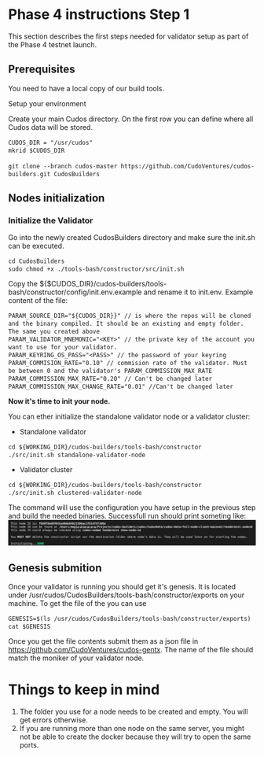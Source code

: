# Phase 4 instructions Step 1

This section describes the first steps needed for validator setup as part of the Phase 4 testnet launch.


## Prerequisites


You need to have a local copy of our build tools.

Setup your environment

Create your main Cudos directory. On the first row you can define where all Cudos data will be stored.

```
CUDOS_DIR = "/usr/cudos"
mkrid $CUDOS_DIR

git clone --branch cudos-master https://github.com/CudoVentures/cudos-builders.git CudosBuilders
```

## Nodes initialization

### Initialize the Validator
Go into the newly created CudosBuilders directory and make sure the init.sh can be executed.
```
cd CudosBuilders
sudo chmod +x ./tools-bash/constructor/src/init.sh
```
Copy the ${$CUDOS_DIR}/cudos-builders/tools-bash/constructor/config/init.env.example and rename it to init.env. Example content of the file:

```
PARAM_SOURCE_DIR="${CUDOS_DIR}}" // is where the repos will be cloned and the binary compiled. It should be an existing and empty folder. The same you created above
PARAM_VALIDATOR_MNEMONIC="<KEY>" // the private key of the account you want to use for your validator.
PARAM_KEYRING_OS_PASS="<PASS>" // the password of your keyring
PARAM_COMMISION_RATE="0.10" // commision rate of the validator. Must be between 0 and the validator's PARAM_COMMISSION_MAX_RATE
PARAM_COMMISSION_MAX_RATE="0.20" // Can't be changed later
PARAM_COMMISSION_MAX_CHANGE_RATE="0.01" //Can't be changed later
```

<!--
// TODO describe the process for ledger use
-->

**Now it's time to init your node.**


You can ether initialize the standalone validator node or a validator cluster:

- Standalone validator
```
cd ${WORKING_DIR}/cudos-builders/tools-bash/constructor
./src/init.sh standalone-validator-node
```
- Validator cluster
```
cd ${WORKING_DIR}/cudos-builders/tools-bash/constructor
./src/init.sh clustered-validator-node
```

The command will use the configuration you have setup in the previous step and build the needed binaries. Successfull run should print someting like:
<img src="./init-full.png">

<!--
If you see any additional messages or error please refer to the troubleshooting section.
-->

## Genesis submition

Once your validator is running you should get it's genesis. It is located under /usr/cudos/CudosBuilders/tools-bash/constructor/exports on your machine. To get the file of the you can use

```
GENESIS=$(ls /usr/cudos/CudosBuilders/tools-bash/constructor/exports)
cat $GENESIS

```
Once you get the file contents submit them as a json file in https://github.com/CudoVentures/cudos-gentx. The name of the file should match the moniker of your validator node.

# Things to keep in mind
1. The folder you use for a node needs to be created and empty. You will get errors otherwise.
2. If you are running more than one node on the same server, you might not be able to create the docker because they will try to open the same ports.

<!--
# Troubleshooting
-->